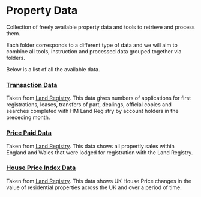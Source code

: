 # Property Data
Collection of freely available property data and tools to retrieve and process them.

Each folder corresponds to a different type of data and we will aim to combine all tools, instruction and processed data grouped together via folders.

Below is a list of all the available data.

### [Transaction Data](transaction-data)

Taken from [Land Registry](https://www.gov.uk/guidance/hm-land-registry-transaction-data). This data gives numbers of applications for first registrations, leases, transfers of part, dealings, official copies and searches completed with HM Land Registry by account holders in the preceding month.

### [Price Paid Data](price-paid-data)

Taken from [Land Registry](https://www.gov.uk/government/statistical-data-sets/price-paid-data-downloads). This data shows all propertly sales within England and Wales that were lodged for registration with the Land Registry.

### [House Price Index Data](hpi-data)

Taken from [Land Registry](https://www.gov.uk/government/publications/hm-land-registry-data/public-data). This data shows UK House Price changes in the value of residential properties across the UK and over a period of time.
